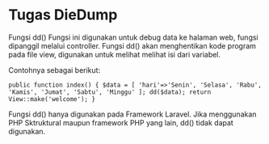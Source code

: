# Tugas DieDump

Fungsi dd()
Fungsi ini digunakan untuk debug data ke halaman web, fungsi dipanggil melalui controller. Fungsi dd() akan menghentikan kode program pada file view, digunakan untuk melihat melihat isi dari variabel.

Contohnya sebagai berikut:

`public function index() {
    $data = [
        'hari'=>'Senin',
              'Selasa',
              'Rabu',
              'Kamis',
              'Jumat',
              'Sabtu',
              'Minggu'
    ];
    dd($data);
    return View::make('welcome');
 }`

Fungsi dd() hanya digunakan pada Framework Laravel. Jika menggunakan PHP Sktruktural maupun framework PHP yang lain, dd() tidak dapat digunakan.
